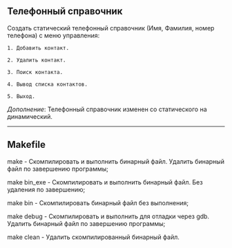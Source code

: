 ## Телефонный справочник

Создать статический телефонный справочник (Имя, Фамилия, номер телефона) с меню управления:

    1. Добавить контакт.
    
    2. Удалить контакт.
    
    3. Поиск контакта.
    
    4. Вывод списка контактов.
    
    5. Выход.

_Дополнение_:
    Телефонный справочник изменен со статического на динамический. 

---

## Makefile

make - Скомпилировать и выполнить бинарный файл. Удалить бинарный файл по завершению программы;

make bin_exe - Скомпилировать и выполнить бинарный файл. Без удаления по завершению;

make bin - Скомпилировать бинарный файл без выполнения;

make debug - Скомпилировать и выполнить для отладки через gdb. Удалить бинарный файл по завершению программы;

make clean - Удалить скомпилированный бинарный файл.
